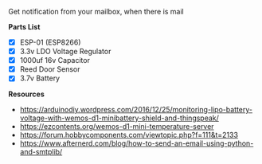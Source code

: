 Get notification from your mailbox, when there is mail

**Parts List**
* [x] ESP-01 (ESP8266)
* [x] 3.3v LDO Voltage Regulator
* [x] 1000uf 16v Capacitor
* [x] Reed Door Sensor
* [x] 3.7v Battery

**Resources**
* https://arduinodiy.wordpress.com/2016/12/25/monitoring-lipo-battery-voltage-with-wemos-d1-minibattery-shield-and-thingspeak/
* https://ezcontents.org/wemos-d1-mini-temperature-server
* https://forum.hobbycomponents.com/viewtopic.php?f=111&t=2133
* https://www.afternerd.com/blog/how-to-send-an-email-using-python-and-smtplib/
